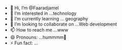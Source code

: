 - 👋 Hi, I’m @Faaradjamel
- 👀 I’m interested in ...technology
- 🌱 I’m currently learning ... geography 
- 💞️ I’m looking to collaborate on ...Web development
- 📫 How to reach me ...www 
- 😄 Pronouns: ...hummmm🤪
- ⚡ Fun fact: ...

<!---
Faaradjamel/Faaradjamel is a ✨ special ✨ repository because its `README.md` (this file) appears on your GitHub profile.
You can click the Preview link to take a look at your changes.
--->
